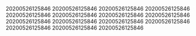 20200526125846
20200526125846
20200526125846
20200526125846
20200526125846
20200526125846
20200526125846
20200526125846
20200526125846
20200526125846
20200526125846
20200526125846
20200526125846
20200526125846
20200526125846
